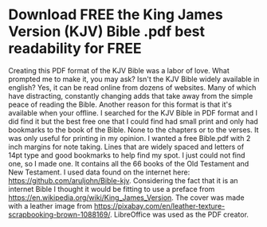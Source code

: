 # Download FREE the King James Version (KJV) Bible .pdf best readability for FREE
  
  Creating this PDF format of the KJV Bible was a labor of love. What prompted me to make it, you may ask? Isn't the KJV Bible widely available in english? Yes, it can be read online from dozens of websites. Many of which have distracting, constantly changing adds that take away from the simple peace of reading the Bible. Another reason for this format is that it's available when your offline. I searched for the KJV Bible in PDF format and I did find it but the best free one that I could find had small print and only had bookmarks to the book of the Bible. None to the chapters or to the verses. It was only useful for printing in my opinion. I wanted a free Bible.pdf with 2 inch margins for note taking. Lines that are widely spaced and letters of 14pt type and good bookmarks to help find my spot. I just could not find one, so I made one. It contains all the 66 books of the Old Testament and New Testament. I used data found on the internet here: https://github.com/aruljohn/Bible-kjv. Considering the fact that it is an internet Bible I thought it would be fitting to use a preface from https://en.wikipedia.org/wiki/King_James_Version. The cover was made with a leather image from https://pixabay.com/en/leather-texture-scrapbooking-brown-1088169/. LibreOffice was used as the PDF creator.
